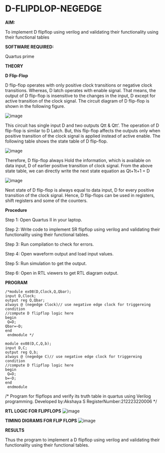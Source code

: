 # D-FLIPDLOP-NEGEDGE

**AIM:**

To implement  D flipflop using verilog and validating their functionality using their functional tables

**SOFTWARE REQUIRED:**

Quartus prime

**THEORY**

**D Flip-Flop**

D flip-flop operates with only positive clock transitions or negative clock transitions. Whereas, D latch operates with enable signal. That means, the output of D flip-flop is insensitive to the changes in the input, D except for active transition of the clock signal. The circuit diagram of D flip-flop is shown in the following figure.

![image](https://github.com/naavaneetha/D-FLIPDLOP-NEGEDGE/assets/154305477/48c81fe8-bc3f-40e7-95e2-519fc155ad51)

This circuit has single input D and two outputs Qtt & Qtt’. The operation of D flip-flop is similar to D Latch. But, this flip-flop affects the outputs only when positive transition of the clock signal is applied instead of active enable. The following table shows the state table of D flip-flop.

![image](https://github.com/naavaneetha/D-FLIPDLOP-NEGEDGE/assets/154305477/e5f3fda7-68ec-4a3a-a0a4-cf6f9cc4ab55)

Therefore, D flip-flop always Hold the information, which is available on data input, D of earlier positive transition of clock signal. From the above state table, we can directly write the next state equation as Qt+1t+1 = D

![image](https://github.com/naavaneetha/D-FLIPDLOP-NEGEDGE/assets/154305477/8592c0d8-2917-4142-91b9-d6c30dd891d2)

Next state of D flip-flop is always equal to data input, D for every positive transition of the clock signal. Hence, D flip-flops can be used in registers, shift registers and some of the counters.

**Procedure**

Step 1: Open Quartus II in your laptop.

Step 2: Write code to implement SR flipflop using verilog and validating their functionality using their functional tables.

Step 3: Run compilation to check for errors.

Step 4: Open waveform output and load input values.

Step 5: Run simulation to get the output.

Step 6: Open in RTL viewers to get RTL diagram output.

**PROGRAM**
```
/*module ex08(D,Clock,Q,Qbar); 
input D,Clock; 
output reg Q,Qbar; 
always @ (negedge Clock)// use negative edge clock for triggereing condition 
//compute D flipflop logic here 
begin 
 Q=D; 
Qbar=~D; 
end 
 endmodule */
 
module ex08(D,C,Q,b); 
input D,C; 
output reg Q,b; 
always @ (negedge C)// use negative edge clock for triggereing condition 
//compute D flipflop logic here 
begin 
 Q=D; 
b=~D; 
end 
 endmodule 
```
/* Program for flipflops and verify its truth table in quartus using Verilog programming. Developed by:Akshaya S   RegisterNumber:212223220006
*/

**RTL LOGIC FOR FLIPFLOPS**
![image](https://github.com/Akshayasakthivels/D-FLIPDLOP-NEGEDGE/assets/144870561/827b96ed-ff2a-4295-9c4f-ffddceb8c40f)


**TIMING DIGRAMS FOR FLIP FLOPS**
![image](https://github.com/Akshayasakthivels/D-FLIPDLOP-NEGEDGE/assets/144870561/839c38d3-4790-4762-a38b-7217f2b6e6b3)


**RESULTS**

Thus the program to implement a D flipflop using verilog and validating their functionality using their functional tables.
